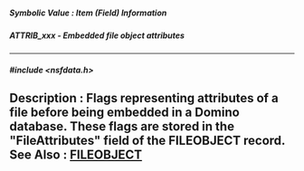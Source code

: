 ##### Symbolic Value : Item (Field) Information
##### ATTRIB_xxx - Embedded file object attributes
---
##### #include <nsfdata.h>
**Description :**
Flags representing attributes of a file before being embedded in a Domino 
database. These flags are stored in the "FileAttributes" field of the 
FILEOBJECT record.
**See Also :**
[FILEOBJECT](D:/md_files/FILEOBJECT.md)
---
